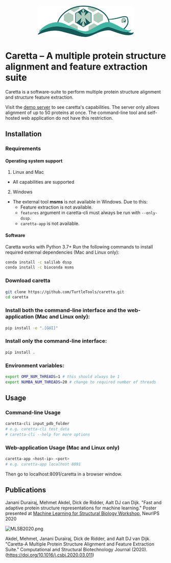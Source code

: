 <p align="center"><img src="caretta_logo.png" width="300" title="Caretta Logo"></p>

# Caretta – A multiple protein structure alignment and feature extraction suite

Caretta is a software-suite to perform multiple protein structure alignment and structure feature extraction.

Visit the [demo server](http://bioinformatics.nl/caretta) to see caretta's capabilities. The server only allows alignment of up to 50 proteins at once.
The command-line tool and self-hosted web application do not have this restriction.

## Installation

### Requirements
#### Operating system support
1. Linux and Mac
* All capabilities are supported
2. Windows
* The external tool **msms** is not available in Windows. Due to this:
    * Feature extraction is not available.
    * `features` argument in caretta-cli must always be run with `--only-dssp`. 
    * `caretta-app` is not available.

#### Software
Caretta works with Python 3.7+
Run the following commands to install required external dependencies (Mac and Linux only):
```bash
conda install -c salilab dssp
conda install -c bioconda msms
```

### Download caretta
```bash
git clone https://github.com/TurtleTools/caretta.git
cd caretta
```

### Install both the command-line interface and the web-application (Mac and Linux only):
```bash
pip install -e ".[GUI]"
```

### Install only the command-line interface:
```bash
pip install .
```

### Environment variables:
```bash
export OMP_NUM_THREADS=1 # this should always be 1
export NUMBA_NUM_THREADS=20 # change to required number of threads
```

## Usage

### Command-line Usage

```bash
caretta-cli input_pdb_folder
# e.g. caretta-cli test_data  
# caretta-cli --help for more options
```

### Web-application Usage (Mac and Linux only)

```bash
caretta-app <host-ip> <port> 
# e.g. caretta-app localhost 8091
```
Then go to localhost:8091/caretta in a browser window.

## Publications
Janani Durairaj, Mehmet Akdel, Dick de Ridder, Aalt DJ can Dijk. "Fast and adaptive protein structure representations for machine learning."  Poster presented at [Machine Learning for Structural Biology Workshop](mlsb.io), NeurIPS 2020

![MLSB2020.png](MLSB2020.png)


Akdel, Mehmet, Janani Durairaj, Dick de Ridder, and Aalt DJ van Dijk. "Caretta-A Multiple Protein Structure Alignment and Feature Extraction Suite." Computational and Structural Biotechnology Journal (2020). (https://doi.org/10.1016/j.csbj.2020.03.011)
